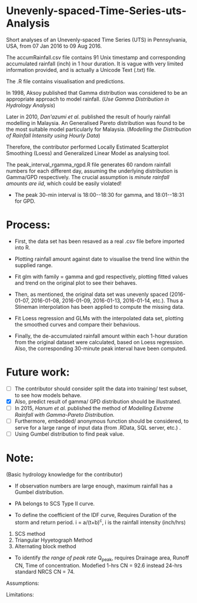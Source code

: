 # Unevenly-spaced-Time-Series-uts-Analysis
Short analyses of an Unevenly-spaced Time Series (UTS) in Pennsylvania, USA, from 07 Jan 2016 to 09 Aug 2016.

The accumRainfall.csv file contains 91 Unix timestamp and corresponding accumulated rainfall (inch) in 1 hour duration. 
It is vague with very limited information provided, and is actually a Unicode Text (.txt) file.



The .R file contains visualisation and predictions.

In 1998, Aksoy published that Gamma distribution was considered to be an appropriate approach to model rainfall. (*Use Gamma Distribution in Hydrology Analysis*)

Later in 2010, *Dan'azumi et al.* published the result of hourly rainfall modelling in Malaysia. An Generalised Pareto distribution was found to be the most suitable model particularly for Malaysia. (*Modelling the Distribution of Rainfall Intensity using Hourly Data*)

Therefore, the contributor performed Locally Estimated Scatterplot Smoothing (Loess) and Generalized Linear Model as analysing tool. 

The peak_interval_rgamma_rgpd.R file generates 60 random rainfall numbers for each different day, assuming the underlying distribution is Gamma/GPD respectively. The crucial assumption is *minute rainfall amounts are iid*, which could be easily violated!
- The peak 30-min interval is 18:00--18:30 for gamma, and 18:01--18:31 for GPD.

# Process:

- First, the data set has been resaved as a real .csv file before imported into R.
- Plotting rainfall amount against date to visualise the trend line within the supplied range.
- Fit glm with family = gamma and gpd respectively, plotting fitted values and trend on the original plot to see their behaves. 

- Then, as mentioned, the original data set was unevenly spaced (2016-01-07, 2016-01-08, 2016-01-09, 2016-01-13, 2016-01-14, etc.). Thus a Stineman interpolation has been applied to compute the missing data.
- Fit Loess regression and GLMs with the interpolated data set, plotting the smoothed curves and compare their behavious.


- Finally, the de-accumulated rainfall amount within each 1-hour duration from the original dataset were calculated, based on Loess regression. Also, the corresponding 30-minute peak interval have been computed.

# Future work:
- [ ] The contributor should consider split the data into training/ test subset, to see how models behave.
- [x] Also, predict result of gamma/ GPD distribution should be illustrated.
- [ ] In 2015, *Hanum et al.* published the method of *Modelling Extreme Rainfall with Gamma-Pareto Distribution.*
- [ ] Furthermore, embedded/ anonymous function should be considered, to serve for a large range of input data (from .RData, SQL server, etc.) .
- [ ] Using Gumbel distribution to find peak value.

# Note: 
(Basic hydrology knowledge for the contributor)
- If observation numbers are large enough, maximum rainfall has a Gumbel distribution.
- PA belongs to SCS Type II curve.

- To define the coefficient of the IDF curve, Requires Duration of the storm and return period.
i = a/(t+b)<sup>c</sup>, i is the rainfall intensity (inch/hrs)
1. SCS method
2. Triangular Hyyetograph Method
3. Alternating block method

- To identify *the range of peak rate* Q<sub>peak</sub>, requires Drainage area, Runoff CN, Time of concentration. Modefied 1-hrs CN = 92.6 instead 24-hrs standard NRCS CN = 74.


Assumptions:

Limitations:



